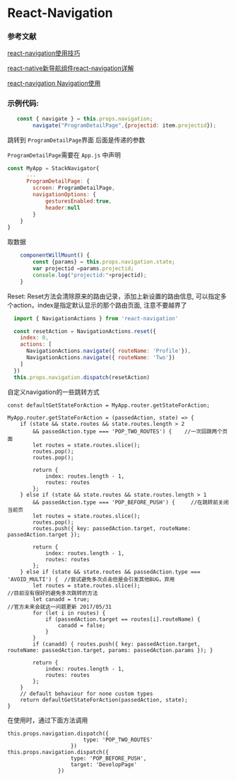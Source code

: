 # React-Navigation

### 参考文献

[react-navigation使用技巧](http://www.jianshu.com/p/2f575cc35780)

[react-native新导航组件react-navigation详解](http://blog.csdn.net/sinat_17775997/article/details/70176688)

[react-navigation Navigation使用](http://blog.csdn.net/u013147860/article/details/68926816)

### 示例代码:

```js
   const { navigate } = this.props.navigation;
        navigate("ProgramDetailPage",{projectid: item.projectid});
```

跳转到 `ProgramDetailPage`界面 后面是传递的参数

`ProgramDetailPage`需要在 `App.js` 中声明

```js
const MyApp = StackNavigator{
      ...
      ProgramDetailPage: {
        screen: ProgramDetailPage,
        navigationOptions: {
            gesturesEnabled:true,
            header:null
        }
    }
}
```

取数据

```js
    componentWillMount() {
        const {params} = this.props.navigation.state;
        var projectid =params.projectid;
        console.log("projectid:"+projectid);
    }
```

Reset: Reset方法会清除原来的路由记录，添加上新设置的路由信息, 可以指定多个action，index是指定默认显示的那个路由页面, 注意不要越界了

```js
  import { NavigationActions } from 'react-navigation'

  const resetAction = NavigationActions.reset({
    index: 0,
    actions: [
      NavigationActions.navigate({ routeName: 'Profile'}),
      NavigationActions.navigate({ routeName: 'Two'})
    ]
  })
  this.props.navigation.dispatch(resetAction)
```

自定义navigation的一些跳转方式

```
const defaultGetStateForAction = MyApp.router.getStateForAction;

MyApp.router.getStateForAction = (passedAction, state) => {
    if (state && state.routes && state.routes.length > 2
        && passedAction.type === 'POP_TWO_ROUTES') {    //一次回跳两个页面
        let routes = state.routes.slice();
        routes.pop();
        routes.pop();

        return {
            index: routes.length - 1,
            routes: routes
        };
    } else if (state && state.routes && state.routes.length > 1
        && passedAction.type === 'POP_BEFORE_PUSH') {     //在跳转前关闭当前页
        let routes = state.routes.slice();
        routes.pop();
        routes.push({ key: passedAction.target, routeName: passedAction.target });

        return {
            index: routes.length - 1,
            routes: routes
        };
    } else if (state && state.routes && passedAction.type === 'AVOID_MULTI') {  //尝试避免多次点击但是会引发其他BUG，弃用
        let routes = state.routes.slice();                                   //目前没有很好的避免多次跳转的方法
        let canadd = true;                                                   //官方未来会就这一问题更新 2017/05/31 
        for (let i in routes) {
            if (passedAction.target == routes[i].routeName) {
                canadd = false;
            }
        }
        if (canadd) { routes.push({ key: passedAction.target, routeName: passedAction.target, params: passedAction.params }); }

        return {
            index: routes.length - 1,
            routes: routes
        };
    }
    // default behaviour for none custom types
    return defaultGetStateForAction(passedAction, state);
}
```

在使用时，通过下面方法调用

```
this.props.navigation.dispatch({
                        type: 'POP_TWO_ROUTES'
                    })
this.props.navigation.dispatch({
                    type: 'POP_BEFORE_PUSH',
                    target: 'DevelopPage'
                })
```



